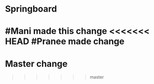 # Springboard

#Mani made this change
<<<<<<< HEAD
#Pranee made change
=======
# Master change
>>>>>>> master
